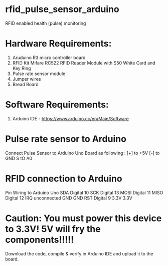 # rfid_pulse_sensor_arduino
RFID enabled health (pulse) monitoring

# Hardware Requirements:
1. Aruduino R3 micro controller board
2. RFID Kit Mifare RC522 RFID Reader Module with S50 White Card and Key Ring
3. Pulse rate sensor module
3. Jumper wires
4. Bread Board

# Software Requirements:
1. Arduino IDE - https://www.arduino.cc/en/Main/Software

# Pulse rate sensor to Arduino
Connect Pulse Sensor to Arduino Uno Board as following :
[+] to +5V
[-] to GND
S tO A0

# RFID connection to Arduino
Pin	Wiring to Arduino Uno
SDA	          Digital 10
SCK	          Digital 13
MOSI	        Digital 11
MISO	        Digital 12
IRQ	          unconnected
GND	          GND
RST	          Digital 9
3.3V	        3.3V
# Caution: You must power this device to 3.3V! 5V will fry the components!!!!!

Download the code, compile & verify in Arduino IDE and upload it to the board.
